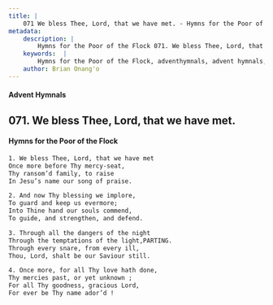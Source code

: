 ```yaml
---
title: |
    071 We bless Thee, Lord, that we have met. - Hymns for the Poor of the Flock
metadata:
    description: |
        Hymns for the Poor of the Flock 071. We bless Thee, Lord, that we have met.. We bless Thee, Lord, that we have met  Once more before Thy mercy-seat,  Thy ransom’d family, to raise In Jesu’s name our song of praise. 
    keywords:  |
        Hymns for the Poor of the Flock, adventhymnals, advent hymnals, We bless Thee, Lord, that we have met., We bless Thee, Lord, that we have met , 
    author: Brian Onang'o
---
```


#### Advent Hymnals
## 071. We bless Thee, Lord, that we have met.
####  Hymns for the Poor of the Flock

```txt
1. We bless Thee, Lord, that we have met 
Once more before Thy mercy-seat, 
Thy ransom’d family, to raise
In Jesu’s name our song of praise.

2. And now Thy blessing we implore,
To guard and keep us evermore;
Into Thine hand our souls commend, 
To guide, and strengthen, and defend.

3. Through all the dangers of the night 
Through the temptations of the light,PARTING.
Through every snare, from every ill,
Thou, Lord, shalt be our Saviour still.

4. Once more, for all Thy love hath done, 
Thy mercies past, or yet unknown ;
For all Thy goodness, gracious Lord,
For ever be Thy name ador’d !
```